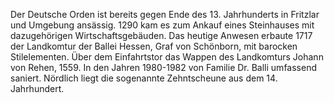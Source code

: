 Der Deutsche Orden ist bereits gegen Ende des 13. Jahrhunderts in Fritzlar und Umgebung ansässig. 1290 kam es zum Ankauf eines Steinhauses mit dazugehörigen Wirtschaftsgebäuden. Das heutige Anwesen erbaute 1717 der Landkomtur der Ballei Hessen, Graf von Schönborn, mit barocken Stilelementen.
Über dem Einfahrtstor das Wappen des Landkomturs Johann von Rehen, 1559.
In den Jahren 1980-1982 von Familie Dr. Balli umfassend saniert. Nördlich liegt die sogenannte Zehntscheune aus dem 14. Jahrhundert.